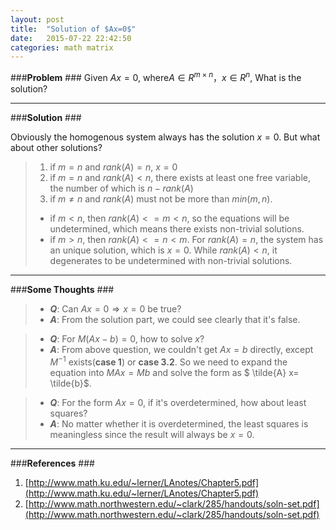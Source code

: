 ```yaml
---
layout: post
title:  "Solution of $Ax=0$"
date:   2015-07-22 22:42:50
categories: math matrix
---
```


###**Problem** ###
Given $Ax=0$, where$A\in R^{m\times n}$，$x\in R^{n}$, What is the solution?


----------

###**Solution** ###

Obviously the homogenous system always has the solution $x = 0$. But what about other solutions?


> 1. if $m = n$ and $rank(A) = n$, $x = 0$
> 2. if $m = n$ and $rank(A) < n$,  there exists at least one free variable, the number of which is $n - rank(A)$
> 3. if $m \neq n$ and $rank(A)$ must not be more than $min(m, n)$.
>  - if $m < n$, then $rank(A) <= m < n$, so the equations will be undetermined, which means there exists non-trivial solutions.
>  - if $m > n$, then $rank(A) <= n < m$. For $rank(A) = n$, the system has an unique solution, which is $x = 0$. While $rank(A) < n$, it degenerates to be undetermined with non-trivial solutions.

----------

###**Some Thoughts** ###

> - ***Q***: Can $Ax = 0 \Rightarrow x = 0$ be true? <br>
> - ***A***: From the solution part, we could see clearly that it\'s false.

> - ***Q***: For $M(Ax-b) = 0$, how to solve $x$? <br>
> - ***A***: From above question, we couldn\'t get $Ax=b$ directly, except $M^{-1}$ exists(**case 1**) or **case 3.2**. So we need to expand the equation into $MAx = Mb$ and solve the form as $ \tilde{A} x= \tilde{b}$.

> - ***Q***: For the form $Ax=0$, if it\'s overdetermined, how about least squares? <br>
> - ***A***: No matter whether it is overdetermined, the least squares is meaningless since the result will always be $x = 0$.


----------

###**References** ###

 1. [http://www.math.ku.edu/~lerner/LAnotes/Chapter5.pdf](http://www.math.ku.edu/~lerner/LAnotes/Chapter5.pdf)
 2. [http://www.math.northwestern.edu/~clark/285/handouts/soln-set.pdf](http://www.math.northwestern.edu/~clark/285/handouts/soln-set.pdf)